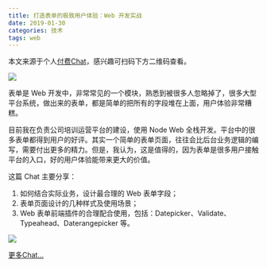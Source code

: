 ```yaml
---
title: 打造表单的极致用户体验：Web 开发实战
date: 2019-01-30
categories: 技术
tags: web
---
```


本文来源于个人[付费Chat](https://gitbook.cn/gitchat/activity/5c372defd919fc76096b599f)，感兴趣可扫码下方二维码查看。

![](https://upload-images.jianshu.io/upload_images/128602-58609f242bf2ba6c.png?imageMogr2/auto-orient/strip%7CimageView2/2/w/1240)

表单是 Web 开发中，非常常见的一个模块，熟悉到被很多人忽略掉了，很多大型平台系统，做出来的表单，都是简单的把所有的字段堆在上面，用户体验非常糟糕。

目前我在负责公司培训运营平台的建设，使用 Node Web 全栈开发。平台中的很多表单都得到用户的好评。其实一个简单的表单页面，往往会比后台业务逻辑的编写，需要付出更多的精力。但是，我认为，这是值得的，因为表单是很多用户接触平台的入口，好的用户体验能带来更大的价值。

这篇 Chat 主要分享：

1. 如何结合实际业务，设计最合理的 Web 表单字段；
2. 表单页面设计的几种样式及使用场景；
3. Web 表单前端插件的合理配合使用，包括：Datepicker、Validate、Typeahead、Daterangepicker 等。

![](https://upload-images.jianshu.io/upload_images/128602-bcc569c336cc10d3.png?imageMogr2/auto-orient/strip%7CimageView2/2/w/1240)


[更多Chat...](https://gitbook.cn/gitchat/author/591fec019596095f704586bd)